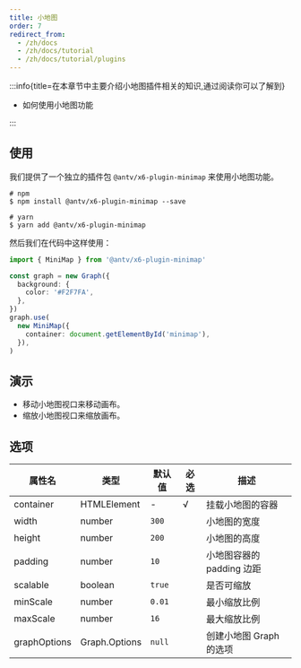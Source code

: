 ```yaml
---
title: 小地图
order: 7
redirect_from:
  - /zh/docs
  - /zh/docs/tutorial
  - /zh/docs/tutorial/plugins
---
```


:::info{title=在本章节中主要介绍小地图插件相关的知识,通过阅读你可以了解到}

- 如何使用小地图功能

:::

## 使用

我们提供了一个独立的插件包 `@antv/x6-plugin-minimap` 来使用小地图功能。

```shell
# npm
$ npm install @antv/x6-plugin-minimap --save

# yarn
$ yarn add @antv/x6-plugin-minimap
```

然后我们在代码中这样使用：

```ts
import { MiniMap } from '@antv/x6-plugin-minimap'

const graph = new Graph({
  background: {
    color: '#F2F7FA',
  },
})
graph.use(
  new MiniMap({
    container: document.getElementById('minimap'),
  }),
)
```

## 演示

- 移动小地图视口来移动画布。
- 缩放小地图视口来缩放画布。

<code id="plugin-minimap" src="@/src/tutorial/plugins/minimap/index.tsx"></code>

## 选项

| 属性名       | 类型          | 默认值 | 必选 | 描述                      |
|--------------|---------------|--------|------|-------------------------|
| container    | HTMLElement   | -      | √    | 挂载小地图的容器          |
| width        | number        | `300`  |      | 小地图的宽度              |
| height       | number        | `200`  |      | 小地图的高度              |
| padding      | number        | `10`   |      | 小地图容器的 padding 边距 |
| scalable     | boolean       | `true` |      | 是否可缩放                |
| minScale     | number        | `0.01` |      | 最小缩放比例              |
| maxScale     | number        | `16`   |      | 最大缩放比例              |
| graphOptions | Graph.Options | `null` |      | 创建小地图 Graph 的选项   |
